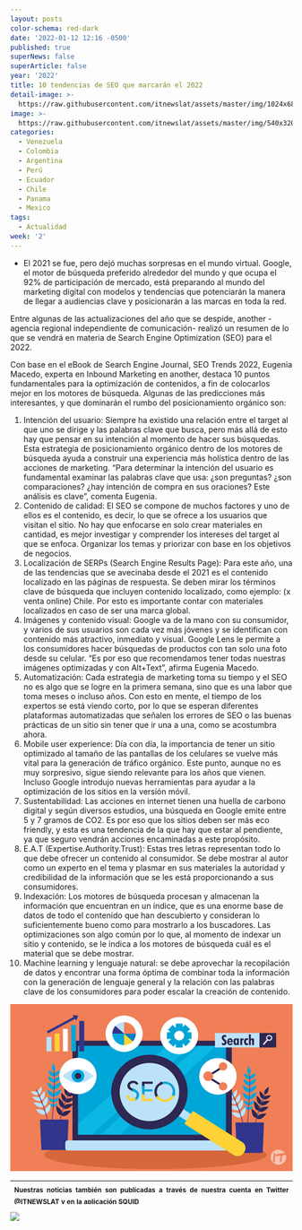 ```yaml
---
layout: posts
color-schema: red-dark
date: '2022-01-12 12:16 -0500'
published: true
superNews: false
superArticle: false
year: '2022'
title: 10 tendencias de SEO que marcarán el 2022
detail-image: >-
  https://raw.githubusercontent.com/itnewslat/assets/master/img/1024x680/SEO-g.jpg
image: >-
  https://raw.githubusercontent.com/itnewslat/assets/master/img/540x320/SEO-p.jpg
categories:
  - Venezuela
  - Colombia
  - Argentina
  - Perú
  - Ecuador
  - Chile
  - Panama
  - Mexico
tags:
  - Actualidad
week: '2'
---
```

- El 2021 se fue, pero dejó muchas sorpresas en el mundo virtual. Google, el motor de búsqueda preferido alrededor del mundo y que ocupa el 92% de participación de mercado, está preparando al mundo del marketing digital con modelos y tendencias que potenciarán la manera de llegar a audiencias clave y posicionarán a las marcas en toda la red.

Entre algunas de las actualizaciones del año que se despide, another -agencia regional independiente de comunicación- realizó un resumen de lo que se vendrá en materia de Search Engine Optimization (SEO) para el 2022. 

Con base en el eBook de Search Engine Journal, SEO Trends 2022, Eugenia Macedo, experta en Inbound Marketing en another, destaca 10 puntos fundamentales para la optimización de contenidos, a fin de colocarlos mejor en los motores de búsqueda. Algunas de las predicciones más interesantes, y que dominarán el rumbo del posicionamiento orgánico son: 
 
1. Intención del usuario: Siempre ha existido una relación entre el target al que uno se dirige y las palabras clave que busca, pero más allá de esto hay que pensar en su intención al momento de hacer sus búsquedas. Esta estrategia de posicionamiento orgánico dentro de los motores de búsqueda ayuda a construir una experiencia más holística dentro de las acciones de marketing. “Para determinar la intención del usuario es fundamental examinar las palabras clave que usa: ¿son preguntas? ¿son comparaciones? ¿hay intención de compra en sus oraciones? Este análisis es clave”, comenta Eugenia.
1. Contenido de calidad: El SEO se compone de muchos factores y uno de ellos es el contenido, es decir, lo que se ofrece a los usuarios que visitan el sitio. No hay que enfocarse en solo crear materiales en cantidad, es mejor investigar y comprender los intereses del target al que se enfoca. Organizar los temas y priorizar con base en los objetivos de negocios. 
1. Localización de SERPs (Search Engine Results Page): Para este año, una de las tendencias que se avecinaba desde el 2021 es el contenido localizado en las páginas de respuesta. Se deben mirar los términos clave de búsqueda que incluyen contenido localizado, como ejemplo: (x venta online) Chile. Por esto es importante contar con materiales localizados en caso de ser una marca global. 
1. Imágenes y contenido visual: Google va de la mano con su consumidor, y varios de sus usuarios son cada vez más jóvenes y se identifican con contenido más atractivo, inmediato y visual. Google Lens le permite a los consumidores hacer búsquedas de productos con tan solo una foto desde su celular. “Es por eso que recomendamos tener todas nuestras imágenes optimizadas y con Alt+Text”, afirma Eugenia Macedo.
1. Automatización: Cada estrategia de marketing toma su tiempo y el SEO no es algo que se logre en la primera semana, sino que es una labor que toma meses o incluso años. Con esto en mente, el tiempo de los expertos se está viendo corto, por lo que se esperan diferentes plataformas automatizadas que señalen los errores de SEO o las buenas prácticas de un sitio sin tener que ir una a una, como se acostumbra ahora. 
1. Mobile user experience: Día con día, la importancia de tener un sitio optimizado al tamaño de las pantallas de los celulares se vuelve más vital para la generación de tráfico orgánico. Este punto, aunque no es muy sorpresivo, sigue siendo relevante para los años que vienen. Incluso Google introdujo nuevas herramientas para ayudar a la optimización de los sitios en la versión móvil. 
1. Sustentabilidad: Las acciones en internet tienen una huella de carbono digital y según diversos estudios, una búsqueda en Google emite entre 5 y 7 gramos de CO2. Es por eso que los sitios deben ser más eco friendly, y esta es una tendencia de la que hay que estar al pendiente, ya que seguro vendrán acciones encaminadas a este propósito. 
1. E.A.T (Expertise.Authority.Trust): Estas tres letras representan todo lo que debe ofrecer un contenido al consumidor. Se debe mostrar al autor como un experto en el tema y plasmar en sus materiales la autoridad y credibilidad de la información que se les está proporcionando a sus consumidores. 
1. Indexación: Los motores de búsqueda procesan y almacenan la información que encuentran en un índice, que es una enorme base de datos de todo el contenido que han descubierto y consideran lo suficientemente bueno como para mostrarlo a los buscadores. Las optimizaciones son algo común por lo que, al momento de indexar un sitio y contenido, se le indica a los motores de búsqueda cuál es el material que se debe mostrar. 
1. Machine learning y lenguaje natural: se debe aprovechar la recopilación de datos y encontrar una forma óptima de combinar toda la información con la generación de lenguaje general y la relación con las palabras clave de los consumidores para poder escalar la creación de contenido.

![](https://raw.githubusercontent.com/itnewslat/assets/master/img/540x320/SEO-p.jpg)

<table style="height: 42px;" width="569">
<tbody>
<tr>
<td style="text-align: justify;"><sub><strong>Nuestras noticias también son publicadas a través de nuestra cuenta en Twitter <a href="https://twitter.com/itnewslat?lang=es">@ITNEWSLAT</a> y en la aplicación <a href="https://squidapp.co/en/">SQUID</a></strong></sub></td>
</tr>
</tbody>
</table>

<img src="https://tracker.metricool.com/c3po.jpg?hash=56f88a41e39ab42c063cc51676587a04"/>